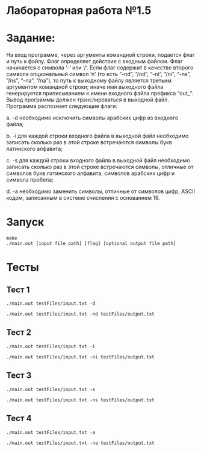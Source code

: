 # Лабораторная работа №1.5

# Задание:
На вход программе, через аргументы командной строки, подается флаг и путь к
файлу. Флаг определяет действие с входным файлом. Флаг начинается с символа
‘-’ или ‘/’. Если флаг содержит в качестве второго символа опциональный символ
‘n’ (то есть “-nd”, “/nd”, “-ni”, “/ni”, “-ns”, “/ns”, “-na”, “/na”), то путь к выходному
файлу является третьим аргументом командной строки; иначе имя выходного
файла генерируется приписыванием к имени входного файла префикса “out_”.
Вывод программы должен транслироваться в выходной файл. Программа
распознает следующие флаги:

a. -d необходимо исключить символы арабских цифр из входного файла;

b. -i для каждой строки входного файла в выходной файл необходимо записать
сколько раз в этой строке встречаются символы букв латинского алфавита;

c. -s для каждой строки входного файла в выходной файл необходимо
записать сколько раз в этой строке встречаются символы, отличные от
символов букв латинского алфавита, символов арабских цифр и символа
пробела;

d. -a необходимо заменить символы, отличные от символов цифр, ASCII кодом,
записанным в системе счисления с основанием 16.

# Запуск 
```
make
./main.out [input file path] [flag] [optional output file path]
```

# Тесты

## Тест 1
```
./main.out testFiles/input.txt -d
```

```
./main.out testFiles/input.txt -nd testFiles/output.txt
```

## Тест 2
```
./main.out testFiles/input.txt -i
```

```
./main.out testFiles/input.txt -ni testFiles/output.txt
```

## Тест 3
```
./main.out testFiles/input.txt -s
```

```
./main.out testFiles/input.txt -ns testFiles/output.txt
```


## Тест 4
```
./main.out testFiles/input.txt -a
```

```
./main.out testFiles/input.txt -na testFiles/output.txt
```